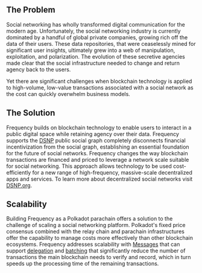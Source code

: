 ## The Problem

Social networking has wholly transformed digital communication for the modern age.
Unfortunately, the social networking industry is currently dominated by a handful of global private companies, growing rich off the data of their users.
These data repositories, that were ceaselessly mined for significant user insights, ultimately grew into a web of manipulation, exploitation, and polarization.
The evolution of these secretive agencies made clear that the social infrastructure needed to change and return agency back to the users.

Yet there are significant challenges when blockchain technology is applied to high-volume, low-value transactions associated with a social network as the cost can quickly overwhelm business models.

## The Solution

Frequency builds on blockchain technology to enable users to interact in a public digital space while retaining agency over their data.
Frequency supports the [DSNP](https://dsnp.org) public social graph completely disconnects financial incentivization from the social graph, establishing an essential foundation for the future of social networks.
Frequency changes the way blockchain transactions are financed and priced to leverage a network scale suitable for social networking.
This approach allows technology to be used cost-efficiently for a new range of high-frequency, massive-scale decentralized apps and services.
To learn more about decentralized social networks visit [DSNP.org](https://dsnp.org).

## Scalability

Building Frequency as a Polkadot parachain offers a solution to the challenge of scaling a social networking platform.
Polkadot's fixed price consensus combined with the relay chain and parachain infrastructures offer the capability to manage costs more effectively than other blockchain ecosystems.
Frequency addresses scalability with [Messages](./Basics/Messages.md) that can support [delegation](Basics/MessageSourceAccounts.md) and [batching](Basics/Messages.md#batching-vs-single-messages) that significantly reduce the number of transactions the main blockchain needs to verify and record, which in turn speeds up the processing time of the remaining transactions.

